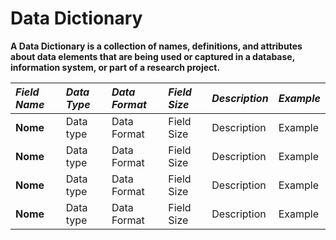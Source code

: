 # Data Dictionary

**A Data Dictionary is a collection of names, definitions, and attributes about data elements that are being used or captured in a database, information system, or part of a research project.**


| **_Field Name_**  | **_Data Type_** | **_Data Format_** | **_Field Size_** | **_Description_** | **_Example_** |
|:------------------|:----------------|:------------------|:-----------------|:------------------|:--------------|
| **Nome**  | Data type | Data Format | Field Size | Description | Example |
| **Nome**  | Data type | Data Format | Field Size | Description | Example |
| **Nome**  | Data type | Data Format | Field Size | Description | Example |
| **Nome**  | Data type | Data Format | Field Size | Description | Example |
